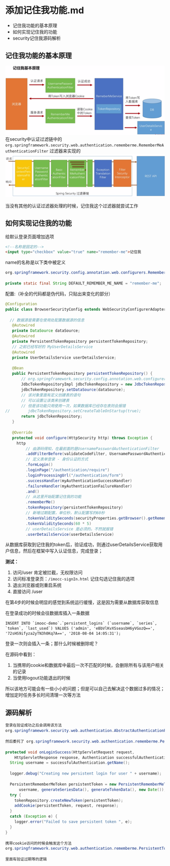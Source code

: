 # 添加记住我功能.md

* 记住我功能的基本原理
* 如何实现记住我的功能
* security记住我源码解析

## 记住我功能的基本原理

![](/assets/image/imooc/spring_secunity/snipaste_20180804_131928.png)
在security中认证过滤链中的 `org.springframework.security.web.authentication.rememberme.RememberMeAuthenticationFilter` 过滤器来实现的
![](/assets/image/imooc/spring_secunity/snipaste_20180804_131958.png)

当没有其他的认证过滤器处理的时候，记住我这个过滤器就尝试工作

## 如何实现记住我的功能

给默认登录页面增加选项
```html
<!--名称是固定的-->
<input type="checkbox" value="true" name="remember-me">记住我
```
name的名称是以下类中被定义
```java
org.springframework.security.config.annotation.web.configurers.RememberMeConfigurer

private static final String DEFAULT_REMEMBER_ME_NAME = "remember-me";
```

配置:（补全的代码都是伪代码，只贴出来变化的部分）
```java
@Configuration
public class BrowserSecurityConfig extends WebSecurityConfigurerAdapter {

  // 数据源是需要在使用处配置数据源的信息
   @Autowired
   private DataSource dataSource;
   @Autowired
   private PersistentTokenRepository persistentTokenRepository;
   // 之前已经写好的 MyUserDetailsService
   @Autowired
   private UserDetailsService userDetailsService;

   @Bean
   public PersistentTokenRepository persistentTokenRepository() {
       // org.springframework.security.config.annotation.web.configurers.RememberMeConfigurer.tokenRepository
       JdbcTokenRepositoryImpl jdbcTokenRepository = new JdbcTokenRepositoryImpl();
       jdbcTokenRepository.setDataSource(dataSource);
       // 该对象里面有定义创建表的语句
       // 可以设置让该类来创建表
       // 但是该功能只用使用一次，如果数据库已经存在表则会报错
//        jdbcTokenRepository.setCreateTableOnStartup(true);
       return jdbcTokenRepository;
   }

   @Override
   protected void configure(HttpSecurity http) throws Exception {
     http
         // 由源码得知，在最前面的是UsernamePasswordAuthenticationFilter
         .addFilterBefore(validateCodeFilter, UsernamePasswordAuthenticationFilter.class)
         // 定义表单登录 - 身份认证的方式
         .formLogin()
         .loginPage("/authentication/require")
         .loginProcessingUrl("/authentication/form")
         .successHandler(myAuthenticationSuccessHandler)
         .failureHandler(myAuthenticationFailureHandler)
         .and()
         // 从这里开始配置记住我的功能
         .rememberMe()
         .tokenRepository(persistentTokenRepository)
         // 新增过期配置，单位秒，默认配置写的60秒
         .tokenValiditySeconds(securityProperties.getBrowser().getRememberMeSeconds())
         .tokenValiditySeconds(60 * 5)
         // userDetailsService 是必须的。不然就报错
         .userDetailsService(userDetailsService)
```
从数据库获取到记住我的token后，验证成功，则通过userDetailsService获取用户信息，然后在框架中写入认证信息，完成登录；

**测试：**

1. 访问/user 肯定被拦截，无权限访问
2. 访问标准登录页：`/imocc-signIn.html` 记住勾选记住我的选项
3. 退出浏览器或则重启系统
4. 直接访问 /user

在第4步的时候会明显的感觉到系统运行缓慢，这是因为需要从数据库获取信息

在登录成功的时候会往数据库插入一条数据
```
INSERT INTO `imooc-demo`.`persistent_logins` (`username`, `series`, `token`, `last_used`) VALUES ('admin', 'eBbVlKvXSseasbH6yVGozQ==', '72sHS9ifyza2yTN3h0Kq7A==', '2018-08-04 14:05:31');
```
登录一次则会插入一条；那什么时候被删除呢？

在源码中看到：

1. 当携带的cookie和数据库中最后一次不匹配的时候，会删除所有与该用户相关的记录
2. 当使用logout功能退出的时候

所以该地方可能会有一些小小的问题；但是可以自己去解决这个数据过多的情况；增加定时任务多长时间清理一次等方法

## 源码解析
```java
登录在验证成功之后会调用该方法
org.springframework.security.web.authentication.AbstractAuthenticationProcessingFilter#successfulAuthentication

然后委托了 org.springframework.security.web.authentication.rememberme.PersistentTokenBasedRememberMeServices#onLoginSuccess

protected void onLoginSuccess(HttpServletRequest request,
    HttpServletResponse response, Authentication successfulAuthentication) {
  String username = successfulAuthentication.getName();

  logger.debug("Creating new persistent login for user " + username);

  PersistentRememberMeToken persistentToken = new PersistentRememberMeToken(
      username, generateSeriesData(), generateTokenData(), new Date());
  try {
    tokenRepository.createNewToken(persistentToken);
    addCookie(persistentToken, request, response);
  }
  catch (Exception e) {
    logger.error("Failed to save persistent token ", e);
  }
}

携带cookie访问的时候会触发这个方法
org.springframework.security.web.authentication.rememberme.PersistentTokenBasedRememberMeServices#processAutoLoginCookie

里面有验证过期等的逻辑
```

